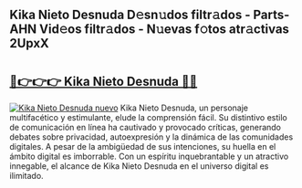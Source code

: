 ## Kika Nieto Desnuda D𝚎sn𝚞dos filtr𝚊dos - Parts-AHN Vid𝚎os filtr𝚊dos - N𝚞evas f𝚘tos atr𝚊ctivas 2UpxX

# <h2><a href="http://mbb7zwq.tromn.icu/?c=Kika+Nieto+Desnuda">🔗👉👉👉 Kika Nieto Desnuda 🔗🔗</a></h2>

[![Kika Nieto Desnuda nuevo](https://i.imgur.com/pEAQMta.gif)](http://mbb7zwq.tromn.icu/?c=Kika+Nieto+Desnuda)
Kika Nieto Desnuda, un personaje multifacético y estimulante, elude la comprensión fácil. Su distintivo estilo de comunicación en línea ha cautivado y provocado críticas, generando debates sobre privacidad, autoexpresión y la dinámica de las comunidades digitales. A pesar de la ambigüedad de sus intenciones, su huella en el ámbito digital es imborrable. Con un espíritu inquebrantable y un atractivo innegable, el alcance de Kika Nieto Desnuda en el universo digital es ilimitado.
